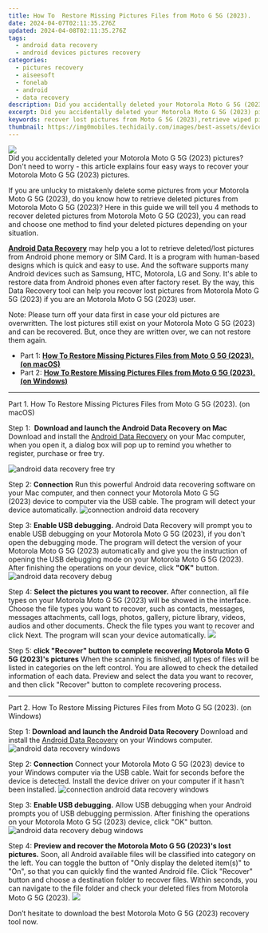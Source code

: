 ```yaml
---
title: How To  Restore Missing Pictures Files from Moto G 5G (2023).
date: 2024-04-07T02:11:35.276Z
updated: 2024-04-08T02:11:35.276Z
tags: 
  - android data recovery
  - android devices pictures recovery
categories: 
  - pictures recovery
  - aiseesoft
  - fonelab
  - android
  - data recovery
description: Did you accidentally deleted your Motorola Moto G 5G (2023) pictures? Don't need to worry - this article explains four easy ways to recover your Motorola Moto G 5G (2023) pictures.
excerpt: Did you accidentally deleted your Motorola Moto G 5G (2023) pictures? Don't need to worry - this article explains four easy ways to recover your Motorola Moto G 5G (2023) pictures.
keywords: recover lost pictures from Moto G 5G (2023),retrieve wiped pictures Moto G 5G (2023),unerase pictures,undelete pictures from Motorola,recover lost pictures from Motorola,restore deleted pictures on Motorola,Motorola pictures disappeared,how can i find my deleted pictures Moto G 5G (2023),Moto G 5G (2023) delete pictures recover,how do i recover pictures on Motorola,Motorola reset but recover pictures,does the Moto G 5G (2023) have a backup for deleted pictures
thumbnail: https://img0mobiles.techidaily.com/images/best-assets/devices/motorola/motorola-moto-g-5g-2023/2.jpg
---
```


<img src="https://img0mobiles.techidaily.com/images/best-assets/devices/motorola/motorola-moto-g-5g-2023/2.jpg" class="atpl-imgstyle"  />

<div class="atpl-content atpl-for-fonelab-android recover-pictures">

<div class="atpl-post-description-part-1">
Did you accidentally deleted your Motorola Moto G 5G (2023) pictures? Don't need to worry - this article explains four easy ways to recover your Motorola Moto G 5G (2023) pictures.
</div>

<div class="atpl-post-description-part-2">
<div class="tpl-content-sub-paragraph-content">
  <p>
    If you are unlucky to mistakenly delete some pictures from your Motorola Moto G 5G (2023), do you know how to retrieve deleted pictures from Motorola Moto G 5G (2023)? Here in this guide we will tell you 4 methods to recover deleted pictures from Motorola Moto G 5G (2023), you can read and choose one method to find your deleted pictures depending on your situation.
  </p>
</div>
</div>

<div class="atpl-post-description-part-3">
<div class="tpl-content-sub-paragraph-content">
  <p>
    <a href="https://tools.techidaily.com/aiseesoft-android-data-recovery/" ><strong>Android Data Recovery</strong></a> may help you a lot to retrieve deleted/lost pictures from Android phone memory or SIM Card. It is a program with human-based designs which is quick and easy to use. And the software supports many Android devices such as Samsung, HTC, Motorola, LG and Sony. It's able to restore data from Android phones even after factory reset. By the way, this Data Recovery tool can help you recover lost pictures from Motorola Moto G 5G (2023) if you are an Motorola Moto G 5G (2023) user.
  </p>
</div>
<div class="tpl-content-sub-paragraph-content">
  <p>
    Note: Please turn off your data first in case your old pictures are overwritten. The lost pictures still exist on your Motorola Moto G 5G (2023) and can be recovered. But, once they are written over, we can not restore them again.
  </p>
</div>
</div>

<ul>
  <li>Part 1: <strong><a href="#p1"> How To  Restore Missing Pictures Files from Moto G 5G (2023).  (on macOS)</a></strong></li>
  <li>Part 2: <strong><a href="#p2"> How To  Restore Missing Pictures Files from Moto G 5G (2023).  (on Windows)</a></strong></li>
</ul>



<!-- Part 1 -->
<a id="p1" name="p1" ></a><hr>

<div>
  <span class="atpl-step-part-style">Part 1. How To  Restore Missing Pictures Files from Moto G 5G (2023). (on macOS)</span>
</div>  

<span class="atpl-stepstyle-a"><span>Step 1: </span></span> <strong>Download and launch the Android Data Recovery on Mac</strong>
Download and install the <a href="https://tools.techidaily.com/aiseesoft-android-data-recovery/" >Android Data Recovery</a> on your Mac computer, when you open it, a dialog box will pop up to remind you whether to register, purchase or free try.

<img src="https://tools.techidaily.com/images/apps/aiseesoft/android-data-recovery/mac-free-try.png" class="atpl-imgstyle" alt="android data recovery free try" />

<span class="atpl-stepstyle-a"><span>Step 2: </span></span> <strong>Connection</strong>
Run this powerful Android data recovering software on your Mac computer, and then connect your Motorola Moto G 5G (2023) device to computer via the USB cable. The program will detect your device automatically.
<img src="https://tools.techidaily.com/images/apps/aiseesoft/android-data-recovery/mac-connection-interface.jpg" class="atpl-imgstyle" alt="connection android data recovery" />

<span class="atpl-stepstyle-a"><span>Step 3: </span></span> <strong>Enable USB debugging.</strong>
Android Data Recovery will prompt you to enable USB debugging on your Motorola Moto G 5G (2023), if you don't open the debugging mode. The program will detect the version of your Motorola Moto G 5G (2023) automatically and give you the instruction of opening the USB debugging mode on your Motorola Moto G 5G (2023). After finishing the operations on your device, click <strong>"OK"</strong> button.
<img src="https://tools.techidaily.com/images/apps/aiseesoft/android-data-recovery/mac-android-usb-debug.jpg"  class="atpl-imgstyle" alt="android data recovery debug" />

<span class="atpl-stepstyle-a"><span>Step 4: </span></span> <strong>Select the pictures you want to recover.</strong>
After connection, all file types on your Motorola Moto G 5G (2023) will be showed in the interface. Choose the file types you want to recover, such as contacts, messages, messages attachments, call logs, photos, gallery, picture library, videos, audios and other documents. Check the file types you want to recover and click Next. The program will scan your device automatically.
<img src="https://tools.techidaily.com/images/apps/aiseesoft/android-data-recovery/mac-choose-type-photos.jpg" class="atpl-imgstyle"  />

<span class="atpl-stepstyle-a"><span>Step 5: </span></span> <strong>click "Recover" button to  complete recovering Motorola Moto G 5G (2023)'s pictures</strong>
When the scanning is finished, all types of files will be listed in categories on the left control. You are allowed to check the detailed information of each data. Preview and select the data you want to recover, and then click "Recover" button to complete recovering process.


<a id="p2" name="p2"></a><hr>

<!-- Part 2 -->
<div>
  <span class="atpl-step-part-style">Part 2. How To  Restore Missing Pictures Files from Moto G 5G (2023). (on Windows)</span>
</div>

<span class="atpl-stepstyle-a"><span>Step 1: </span></span> <strong>Download and launch the Android Data Recovery</strong>
Download and install the <a href="https://tools.techidaily.com/aiseesoft-android-data-recovery/" >Android Data Recovery</a> on your Windows computer.
<img src="https://tools.techidaily.com/images/apps/aiseesoft/android-data-recovery/win-start-interface.png"  class="atpl-imgstyle" alt="android data recovery windows" />

<span class="atpl-stepstyle-a"><span>Step 2: </span></span> <strong>Connection</strong>
Connect your Motorola Moto G 5G (2023) device to your Windows computer via the USB cable. Wait for seconds before the device is detected. Install the device driver on your computer if it hasn't been installed.
<img src="https://tools.techidaily.com/images/apps/aiseesoft/android-data-recovery/win-connection-interface.png" class="atpl-imgstyle" alt="connection android data recovery windows" />

<span class="atpl-stepstyle-a"><span>Step 3: </span></span> <strong>Enable USB debugging.</strong>
Allow USB debugging when your Android prompts you of USB debugging permission. After finishing the operations on your Motorola Moto G 5G (2023) device, click "OK" button.
<img src="https://tools.techidaily.com/images/apps/aiseesoft/android-data-recovery/win-android-usb-debug.png" class="atpl-imgstyle" alt="android data recovery debug windows" />

<span class="atpl-stepstyle-a"><span>Step 4: </span></span> <strong>Preview and recover the Motorola Moto G 5G (2023)'s lost pictures.</strong>
Soon, all Android available files will be classified into category on the left. You can toggle the button of "Only display the deleted item(s)" to "On", so that you can quickly find the wanted Android file. Click "Recover" button and choose a destination folder to recover files. Within seconds, you can navigate to the file folder and check your deleted files from Motorola Moto G 5G (2023).
<img src="https://tools.techidaily.com/images/apps/aiseesoft/android-data-recovery/win-recover-photos.png" class="atpl-imgstyle"  />

<div class="atpl-post-description-part-4">
<div class="tpl-content-sub-paragraph-normal">
    <p>
        Don’t hesitate to download the best Motorola Moto G 5G (2023) recovery tool now.
    </p>
</div>
</div>

<ins class="adsbygoogle"
     style="display:block"
     data-ad-client="ca-pub-7571918770474297"
     data-ad-slot="8358498916"
     data-ad-format="auto"
     data-full-width-responsive="true"></ins>



</div>
